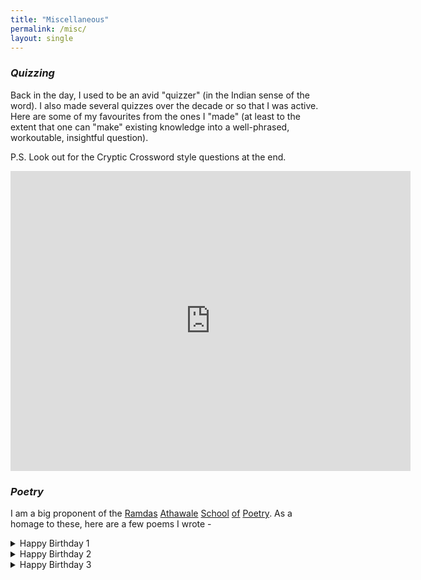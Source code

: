 ```yaml
---
title: "Miscellaneous"
permalink: /misc/
layout: single
---
```

<!-- ## Miscellaneous -->

### *Quizzing*

Back in the day, I used to be an avid "quizzer" (in the Indian sense of the word). I also made several quizzes over the decade or so that I was active. Here are some of my favourites from the ones I "made" (at least to the extent that one can "make" existing knowledge into a well-phrased, workoutable, insightful question).

P.S. Look out for the Cryptic Crossword style questions at the end.

<iframe src="https://docs.google.com/presentation/d/1-IviLdo7Du4uF47jo72TCrAuQblvFeslQulpuKarxLY/embed?start=false&loop=false&delayms=3000" frameborder="0" width="640" height="480" allowfullscreen="true" mozallowfullscreen="true" webkitallowfullscreen="true"></iframe>


### *Poetry*

I am a big proponent of the [Ramdas](https://www.youtube.com/watch?v=Ylg2Rtg3cgw) [Athawale](https://youtu.be/Pd_kTUNPxZc) [School](https://youtu.be/0ICD27qXkuI) [of](https://youtu.be/gW9tuyz_X0s?t=23) [Poetry](https://youtu.be/gRV8hLIfIi0). As a homage to these, here are a few poems I wrote - 

<details>
<summary> Happy Birthday 1 </summary>
<i>
Happy Birthday ****** Singh.  <br>
Tum Khushi se Karo dance and sing.  <br>
Is birthday tum ko mile apni Pasand Ka Sara bling  <br>
Tumhara DOTA2 me bana rahe forever low ping  <br>
Aur good wishes se bajta rahe phone tring-tring. <br> 
Happy birthday ****** Singh!  <br>
</i>
</details>

<details>
<summary> Happy Birthday 2 </summary>
<i>
Today is birthday of ***** Chaudhary  <br>
*Hum Bhagwan se prarthana karte Hain ki uski jaldi lag jaaye Zindagi ki lottery*  <br>
We are fortunate ki hum Hain a part of his coterie  <br>
Hamari yu hi bane camaraderie  <br>
Happy Birthday ***** Chaudhary  <br>
</i>
</details>

<details>
<summary> Happy Birthday 3 </summary>
<i>
Happy Birthday ***** Behen.  <br>
Tum Zindagi me acche acche kapde banao aur lo pehen  <br>
Aise hi bane raho ten on ten  <br>
Happy birthday ***** Behen.  <br>
</i>
</details>